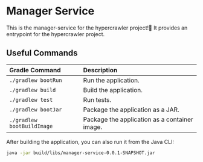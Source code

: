 # Manager Service

This is the manager-service for the hypercrawler project!🚀 It provides an entrypoint for the hypercrawler project.

## Useful Commands

| Gradle Command	            | Description                                   |
|:---------------------------|:----------------------------------------------|
| `./gradlew bootRun`        | Run the application.                          |
| `./gradlew build`          | Build the application.                        |
| `./gradlew test`           | Run tests.                                    |
| `./gradlew bootJar`        | Package the application as a JAR.             |
| `./gradlew bootBuildImage` | Package the application as a container image. |

After building the application, you can also run it from the Java CLI:

```bash
java -jar build/libs/manager-service-0.0.1-SNAPSHOT.jar
```